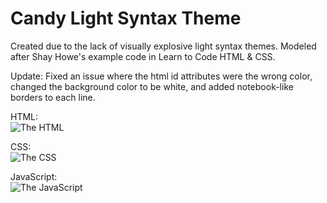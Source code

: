 # Candy Light Syntax Theme

Created due to the lack of visually explosive light syntax themes. Modeled after Shay Howe's example code in Learn to Code HTML & CSS.

Update: Fixed an issue where the html id attributes were the wrong color, changed the background color to be white, and added notebook-like borders to each line.

HTML:  
![The HTML](https://github.com/Miki387/note-light-syntax/blob/master/img/html.png)


CSS:  
![The CSS](https://github.com/Miki387/note-light-syntax/blob/master/img/css.png)


JavaScript:  
![The JavaScript](https://github.com/Miki387/note-light-syntax/blob/master/img/javascript.png)
